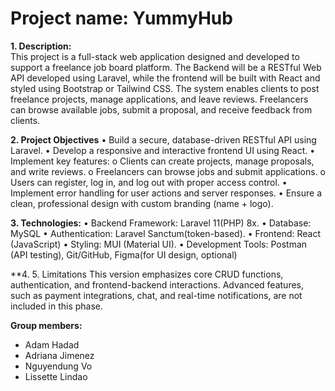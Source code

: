 # Project name: YummyHub

**1. Description:**  
This project is a full-stack web application designed and developed to support a freelance job board platform. The Backend will be a RESTful Web API developed using Laravel, while the frontend will be built with React and styled using Bootstrap or Tailwind CSS. The system enables clients to post freelance projects, manage applications, and leave reviews. Freelancers can browse available jobs, submit a proposal, and receive feedback from clients.

**2. Project Objectives**
•	Build a secure, database-driven RESTful API using Laravel.
•	Develop a responsive and interactive frontend UI using React.
•	Implement key features:
o	Clients can create projects, manage proposals, and write reviews.
o	Freelancers can browse jobs and submit applications.
o	Users can register, log in, and log out with proper access control.
•	Implement error handling for user actions and server responses.
•	Ensure a clean, professional design with custom branding (name + logo).

**3. Technologies:**
•	Backend Framework: Laravel 11(PHP) 8x.
•	Database: MySQL
•	Authentication: Laravel Sanctum(token-based).
•	Frontend: React (JavaScript)
•	Styling: MUI (Material UI).
•	Development Tools: Postman (API testing), Git/GitHub, Figma(for UI design, optional)

**4. 5.	Limitations
This version emphasizes core CRUD functions, authentication, and frontend-backend interactions. Advanced features, such as payment integrations, chat, and real-time notifications, are not included in this phase.


**Group members:**

- Adam Hadad
- Adriana Jimenez
- Nguyendung Vo
- Lissette Lindao
